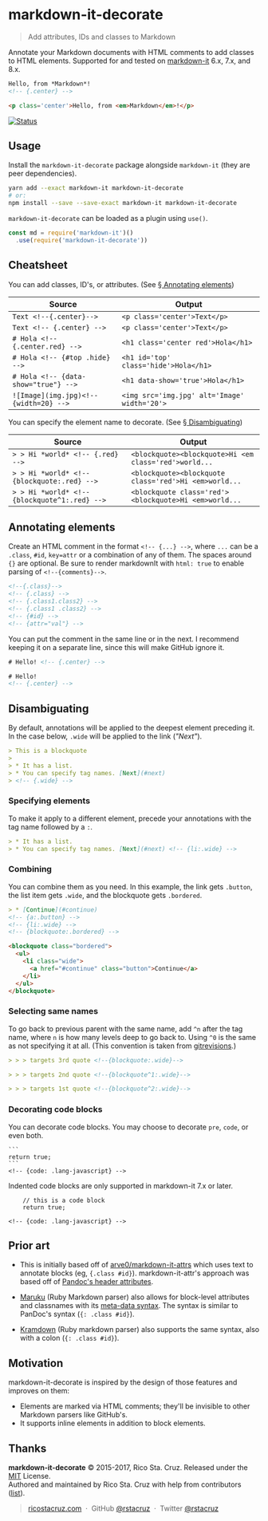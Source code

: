 # markdown-it-decorate

> Add attributes, IDs and classes to Markdown

Annotate your Markdown documents with HTML comments to add classes to HTML elements. Supported for and tested on [markdown-it] 6.x, 7.x, and 8.x.

```html
Hello, from *Markdown*!
<!-- {.center} -->
```

```html
<p class='center'>Hello, from <em>Markdown</em>!</p>
```

[![Status](https://travis-ci.org/rstacruz/markdown-it-decorate.svg?branch=master)](https://travis-ci.org/rstacruz/markdown-it-decorate "See test builds")

## Usage

Install the `markdown-it-decorate` package alongside `markdown-it` (they are peer dependencies).

```sh
yarn add --exact markdown-it markdown-it-decorate
# or:
npm install --save --save-exact markdown-it markdown-it-decorate
```

`markdown-it-decorate` can be loaded as a plugin using `use()`.

```js
const md = require('markdown-it')()
  .use(require('markdown-it-decorate'))
```

## Cheatsheet

You can add classes, ID's, or attributes. (See [§ Annotating elements](#annotating-elements))

| Source | Output |
|----|----|
| `Text <!--{.center}-->` | `<p class='center'>Text</p>` |
| `Text <!-- {.center} -->` | `<p class='center'>Text</p>` |
| `# Hola <!-- {.center.red} -->` | `<h1 class='center red'>Hola</h1>` |
| `# Hola <!-- {#top .hide} -->` | `<h1 id='top' class='hide'>Hola</h1>` |
| `# Hola <!-- {data-show="true"} -->` | `<h1 data-show='true'>Hola</h1>` |
| `![Image](img.jpg)<!-- {width=20} -->` | `<img src='img.jpg' alt='Image' width='20'>` |

You can specify the element name to decorate. (See [§ Disambiguating](#disambiguating))

| Source | Output |
|----|----|
| `> > Hi *world* <!-- {.red} -->` | `<blockquote><blockquote>Hi <em class='red'>world...` |
| `> > Hi *world* <!-- {blockquote:.red} -->` | `<blockquote><blockquote class='red'>Hi <em>world...` |
| `> > Hi *world* <!-- {blockquote^1:.red} -->` | `<blockquote class='red'><blockquote>Hi <em>world...` |

## Annotating elements

Create an HTML comment in the format `<!-- {...} -->`, where `...` can be a `.class`, `#id`, `key=attr` or a combination of any of them. The spaces around `{}` are optional. Be sure to render markdownIt with `html: true` to enable parsing of `<!--{comments}-->`.

```html
<!--{.class}-->
<!-- {.class} -->
<!-- {.class1.class2} -->
<!-- {.class1 .class2} -->
<!-- {#id} -->
<!-- {attr="val"} -->
```

You can put the comment in the same line or in the next. I recommend keeping it on a separate line, since this will make GitHub ignore it.

```html
# Hello! <!-- {.center} -->
```

```html
# Hello!
<!-- {.center} -->
```

## Disambiguating

By default, annotations will be applied to the deepest element preceding it. In the case below, `.wide` will be applied to the link (*"Next"*).

```md
> This is a blockquote
>
> * It has a list.
> * You can specify tag names. [Next](#next)
> <!-- {.wide} -->
```

### Specifying elements

To make it apply to a different element, precede your annotations with the tag name followed by a `:`.

```md
> * It has a list.
> * You can specify tag names. [Next](#next) <!-- {li:.wide} -->
```

### Combining

You can combine them as you need. In this example, the link gets `.button`, the list item gets `.wide`, and the blockquote gets `.bordered`.

```md
> * [Continue](#continue)
<!-- {a:.button} -->
<!-- {li:.wide} -->
<!-- {blockquote:.bordered} -->
```

```html
<blockquote class="bordered">
  <ul>
    <li class="wide">
      <a href="#continue" class="button">Continue</a>
    </li>
  </ul>
</blockquote>
```

### Selecting same names

To go back to previous parent with the same name, add `^n` after the tag name, where `n` is how many levels deep to go back to. Using `^0` is the same as not specifying it at all. (This convention is taken from [gitrevisions](http://git-scm.com/docs/gitrevisions).)

```md
> > > targets 3rd quote <!--{blockquote:.wide}-->
```

```md
> > > targets 2nd quote <!--{blockquote^1:.wide}-->
```

```md
> > > targets 1st quote <!--{blockquote^2:.wide}-->
```

### Decorating code blocks

You can decorate code blocks. You may choose to decorate `pre`, `code`, or even both.

    ```
    return true;
    ```
    <!-- {code: .lang-javascript} -->

Indented code blocks are only supported in markdown-it 7.x or later.

```
    // this is a code block
    return true;

<!-- {code: .lang-javascript} -->
```

## Prior art

* This is initially based off of [arve0/markdown-it-attrs](https://github.com/arve0/markdown-it-attrs) which uses text to annotate blocks (eg, `{.class #id}`). markdown-it-attr's approach was based off of [Pandoc's header attributes](http://pandoc.org/README.html#extension-header_attributes).

* [Maruku](http://maruku.rubyforge.org/) (Ruby Markdown parser) also allows for block-level attributes and classnames with its [meta-data syntax](http://maruku.rubyforge.org/proposal.html). The syntax is similar to PanDoc's syntax (`{: .class #id}`).

* [Kramdown](http://kramdown.gettalong.org/) (Ruby markdown parser) also supports the same syntax, also with a colon (`{: .class #id}`).

## Motivation

markdown-it-decorate is inspired by the design of those features and improves on them:

* Elements are marked via HTML comments; they'll be invisible to other Markdown parsers like GitHub's.
* It supports inline elements in addition to block elements.

## Thanks

**markdown-it-decorate** © 2015-2017, Rico Sta. Cruz. Released under the [MIT] License.<br>
Authored and maintained by Rico Sta. Cruz with help from contributors ([list][contributors]).

> [ricostacruz.com](http://ricostacruz.com) &nbsp;&middot;&nbsp;
> GitHub [@rstacruz](https://github.com/rstacruz) &nbsp;&middot;&nbsp;
> Twitter [@rstacruz](https://twitter.com/rstacruz)

[MIT]: http://mit-license.org/
[contributors]: http://github.com/rstacruz/markdown-it-decorate/contributors
[markdown-it]: https://www.npmjs.com/package/markdown-it
